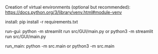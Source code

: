Creation of virtual environments (optional but recommended):
	https://docs.python.org/3/library/venv.html#module-venv

install: 
	pip install -r requirements.txt
	
run-gui:
	python -m streamlit run src/GUI/main.py
	or
	python3 -m streamlit run src/GUI/main.py

run_main: 
	python -m src.main
	or
	python3 -m src.main
